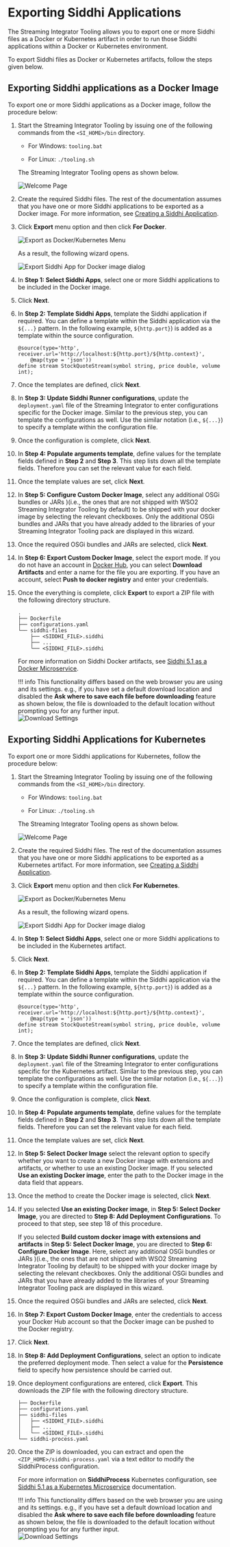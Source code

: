 # Exporting Siddhi Applications

The Streaming Integrator Tooling allows you to export one or more Siddhi files as a Docker or Kubernetes artifact in order to run those Siddhi applications within a Docker or Kubernetes environment.

To export Siddhi files as Docker or Kubernetes artifacts, follow the steps given below.

## Exporting Siddhi applications as a Docker Image

To export one or more Siddhi applications as a Docker image, follow the procedure below:

1. Start the Streaming Integrator Tooling by issuing one of the following commands from the `<SI_HOME>/bin` directory.

    - For Windows: `tooling.bat`

    - For Linux: `./tooling.sh`

    The Streaming Integrator Tooling opens as shown below.

    ![Welcome Page]({{base_path}}/images/Creating-Siddhi-Applications/Welcome-Page.png)

2. Create the required Siddhi files. The rest of the documentation assumes that you have one or more Siddhi applications to be exported as a Docker image. For more information, see [Creating a Siddhi Application](creating-a-Siddhi-Application.md).

3. Click **Export** menu option and then click **For Docker**.

    ![Export as Docker/Kubernetes Menu]({{base_path}}/images/exporting-Siddhi-Applications/Export_Docker_k8s_Menu.png)

    As a result, the following wizard opens.

    ![Export Siddhi App for Docker image dialog]({{base_path}}/images/exporting-Siddhi-Applications/Export_Docker_1.png)

4. In **Step 1: Select Siddhi Apps**, select one or more Siddhi applications to be included in the Docker image.

5. Click **Next**.

6. In **Step 2: Template Siddhi Apps**, template the Siddhi application if required. You can define a template within the Siddhi application via the `${...}` pattern. In the following example,  `${http.port}`) is added as a template within the source configuration.

    ```
    @source(type='http', receiver.url='http://localhost:${http.port}/${http.context}',
        @map(type = 'json'))
    define stream StockQuoteStream(symbol string, price double, volume int);
    ```

7. Once the templates are defined, click **Next**.

8. In **Step 3: Update Siddhi Runner configurations**, update the `deployment.yaml` file of the Streaming Integrator to enter configurations specific for the Docker image. Similar to the previous step, you can template the configurations as well. Use the similar notation (i.e., `${...}`) to specify a template within the configuration file.

9. Once the configuration is complete, click **Next**.

10. In **Step 4: Populate arguments template**, define values for the template fields defined in **Step 2** and **Step 3**. This step lists down all the template fields. Therefore you can set the relevant value for each field.

11. Once the template values are set, click **Next**.

12. In **Step 5: Configure Custom Docker Image**, select any additional OSGi bundles or JARs )(i.e., the ones that are not shipped with WSO2 Streaming Integrator Tooling by default) to be shipped with your docker image by selecting the relevant checkboxes. Only the additional OSGi bundles and JARs that you have already added to the libraries of your Streaming Integrator Tooling pack are displayed in this wizard.

13. Once the required OSGi bundles and JARs are selected, click **Next**.

14. In **Step 6: Export Custom Docker Image**, select the export mode. If you do not have an account in [Docker Hub](https://hub.docker.com), you can select **Download Artifacts** and enter a name for the file you are exporting. If you have an account, select **Push to docker registry** and enter your credentials.

15. Once the everything is complete, click **Export** to export a ZIP file with the following directory structure.

    ```
    .
    ├── Dockerfile
    ├── configurations.yaml
    └── siddhi-files
        ├── <SIDDHI_FILE>.siddhi
        ├── ...
        └── <SIDDHI_FILE>.siddhi
    ```

    For more information on Siddhi Docker artifacts, see [Siddhi 5.1 as a Docker Microservice](https://siddhi.io/en/v5.1/docs/siddhi-as-a-docker-microservice/).

    !!! info
        This functionality differs based on the web browser you are using and its settings. e.g., if you have set a default
        download location and disabled the **Ask where to save each file before downloading** feature as shown below, the
        file is downloaded to the default location without prompting you for any further input.<br/>
        ![Download Settings]({{base_path}}/images/exporting-Siddhi-Applications/Download_Settings.png)

## Exporting Siddhi Applications for Kubernetes

To export one or more Siddhi applications for Kubernetes, follow the procedure below:

1. Start the Streaming Integrator Tooling by issuing one of the following commands from the `<SI_HOME>/bin` directory.

    - For Windows: `tooling.bat`

    - For Linux: `./tooling.sh`

    The Streaming Integrator Tooling opens as shown below.

    ![Welcome Page]({{base_path}}/images/Creating-Siddhi-Applications/Welcome-Page.png)

2. Create the required Siddhi files. The rest of the documentation assumes that you have one or more Siddhi applications to be exported as a Kubernetes artifact. For more information, see [Creating a Siddhi Application](creating-a-Siddhi-Application.md).

3. Click **Export** menu option and then click **For Kubernetes**.

    ![Export as Docker/Kubernetes Menu]({{base_path}}/images/exporting-Siddhi-Applications/export-kubernetes-k8s-menu.png)

    As a result, the following wizard opens.

    ![Export Siddhi App for Docker image dialog]({{base_path}}/images/exporting-Siddhi-Applications/Export_k8s_1.png)

4. In **Step 1: Select Siddhi Apps**, select one or more Siddhi applications to be included in the Kubernetes artifact.

5. Click **Next**.

6. In **Step 2: Template Siddhi Apps**, template the Siddhi application if required. You can define a template within the Siddhi application via the `${...}` pattern. In the following example,  `${http.port}`) is added as a template within the source configuration.

    ```
    @source(type='http', receiver.url='http://localhost:${http.port}/${http.context}',
        @map(type = 'json'))
    define stream StockQuoteStream(symbol string, price double, volume int);
    ```

7. Once the templates are defined, click **Next**.

8. In **Step 3: Update Siddhi Runner configurations**, update the `deployment.yaml` file of the Streaming Integrator to enter configurations specific for the Kubernetes artifact. Similar to the previous step, you can template the configurations as well. Use the similar notation (i.e., `${...}`) to specify a template within the configuration file.

9. Once the configuration is complete, click **Next**.

10. In **Step 4: Populate arguments template**, define values for the template fields defined in **Step 2** and **Step 3**. This step lists down all the template fields. Therefore you can set the relevant value for each field.

11. Once the template values are set, click **Next**.

12. In **Step 5: Select Docker Image** select the relevant option to specify whether you want to create a new Docker image with extensions and artifacts, or whether to use an existing Docker image. If you selected **Use an existing Docker image**, enter the path to the Docker image in the data field that appears.

13. Once the method to create the Docker image is selected, click **Next**.

14. If you selected **Use an existing Docker image**, in **Step 5: Select Docker Image**, you are  directed to **Step 8: Add Deployment Configurations**. To proceed to that step, see step 18 of this procedure.

    If you selected **Build custom docker image with extensions and artifacts** in **Step 5: Select Docker Image**, you are directed to **Step 6: Configure Docker Image**. Here, select any additional OSGi bundles or JARs )(i.e., the ones that are not shipped with WSO2 Streaming Integrator Tooling by default) to be shipped with your docker image by selecting the relevant checkboxes. Only the additional OSGi bundles and JARs that you have already added to the libraries of your Streaming Integrator Tooling pack are displayed in this wizard.

15. Once the required OSGi bundles and JARs are selected, click **Next**.

16. In **Step 7: Export Custom Docker Image**, enter the credentials to access your Docker Hub account so that the Docker image can be pushed to the Docker registry.

17. Click **Next**.

18. In **Step 8: Add Deployment Configurations**, select an option to indicate the preferred deployment mode. Then select a value for the **Persistence** field to specify how persistence should be carried out.

19. Once deployment configurations are entered, click **Export**. This downloads the ZIP file with the following directory structure.

    ```
    ├── Dockerfile
    ├── configurations.yaml
    ├── siddhi-files
    │   ├── <SIDDHI_FILE>.siddhi
    │   ├── ...
    │   └── <SIDDHI_FILE>.siddhi
    └── siddhi-process.yaml
    ```

20. Once the ZIP is downloaded, you can extract and open the `<ZIP_HOME>/siddhi-process.yaml` via a text editor to modify the SiddhiProcess configuration.<br />

    For more information on **SiddhiProcess** Kubernetes configuration, see [Siddhi 5.1 as a Kubernetes Microservice](https://siddhi.io/en/v5.1/docs/siddhi-as-a-docker-microservice/) documentation.

    !!! info
        This functionality differs based on the web browser you are using and its settings. e.g., if you have set a default
        download location and disabled the **Ask where to save each file before downloading** feature as shown below, the
        file is downloaded to the default location without prompting you for any further input.<br/>
        ![Download Settings]({{base_path}}/images/exporting-Siddhi-Applications/Download_Settings.png)